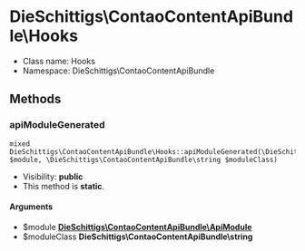 DieSchittigs\ContaoContentApiBundle\Hooks
===============






* Class name: Hooks
* Namespace: DieSchittigs\ContaoContentApiBundle







Methods
-------


### apiModuleGenerated

    mixed DieSchittigs\ContaoContentApiBundle\Hooks::apiModuleGenerated(\DieSchittigs\ContaoContentApiBundle\ApiModule $module, \DieSchittigs\ContaoContentApiBundle\string $moduleClass)





* Visibility: **public**
* This method is **static**.


#### Arguments
* $module **[DieSchittigs\ContaoContentApiBundle\ApiModule](DieSchittigs-ContaoContentApiBundle-ApiModule.md)**
* $moduleClass **DieSchittigs\ContaoContentApiBundle\string**


